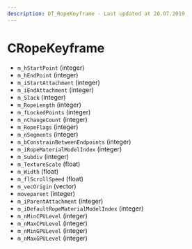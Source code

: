 ```yaml
---
description: DT_RopeKeyframe - Last updated at 20.07.2019
---
```


# CRopeKeyframe


* `m_hStartPoint` (integer)
* `m_hEndPoint` (integer)
* `m_iStartAttachment` (integer)
* `m_iEndAttachment` (integer)
* `m_Slack` (integer)
* `m_RopeLength` (integer)
* `m_fLockedPoints` (integer)
* `m_nChangeCount` (integer)
* `m_RopeFlags` (integer)
* `m_nSegments` (integer)
* `m_bConstrainBetweenEndpoints` (integer)
* `m_iRopeMaterialModelIndex` (integer)
* `m_Subdiv` (integer)
* `m_TextureScale` (float)
* `m_Width` (float)
* `m_flScrollSpeed` (float)
* `m_vecOrigin` (vector)
* `moveparent` (integer)
* `m_iParentAttachment` (integer)
* `m_iDefaultRopeMaterialModelIndex` (integer)
* `m_nMinCPULevel` (integer)
* `m_nMaxCPULevel` (integer)
* `m_nMinGPULevel` (integer)
* `m_nMaxGPULevel` (integer)